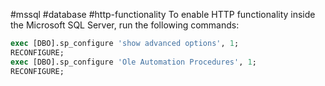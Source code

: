 #mssql #database #http-functionality
To enable HTTP functionality inside the Microsoft SQL Server, run the following commands:
``` sql 
exec [DBO].sp_configure 'show advanced options', 1;
RECONFIGURE;
exec [DBO].sp_configure 'Ole Automation Procedures', 1;
RECONFIGURE;
```